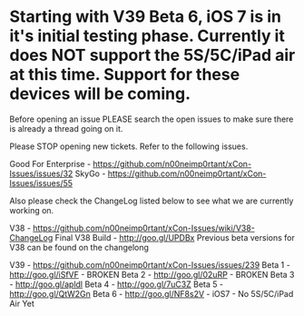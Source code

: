 # Starting with V39 Beta 6, iOS 7 is in it's initial testing phase. Currently it does NOT support the 5S/5C/iPad air at this time. Support for these devices will be coming. 

Before opening an issue PLEASE search the open issues to make sure there is already a thread going on it.

Please STOP opening new tickets. Refer to the following issues.

Good For Enterprise - https://github.com/n00neimp0rtant/xCon-Issues/issues/32
SkyGo - https://github.com/n00neimp0rtant/xCon-Issues/issues/55

Also please check the ChangeLog listed below to see what we are currently working on.

V38 - https://github.com/n00neimp0rtant/xCon-Issues/wiki/V38-ChangeLog
Final V38 Build - http://goo.gl/UPDBx
Previous beta versions for V38 can be found on the changelong

V39  - https://github.com/n00neimp0rtant/xCon-Issues/issues/239
 Beta 1 - http://goo.gl/iSfVF - BROKEN
 Beta 2 - http://goo.gl/02uRP - BROKEN
 Beta 3 - http://goo.gl/apldl
 Beta 4 - http://goo.gl/7uC3Z
 Beta 5 - http://goo.gl/QtW2Gn
 Beta 6 - http://goo.gl/NF8s2V - iOS7 - No 5S/5C/iPad Air Yet
